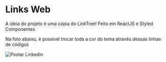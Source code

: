 # Links Web

A ideia do projeto é uma cópia do LinkTree! 
Feito em ReactJS e Styled Componentes

Na foto abaixo, é possível trocar toda a cor do tema através dessas linhas de códigos

![Postar Linkedin](https://github.com/NicolasLimaDEV/LinksWeb/assets/91435296/f15cb48a-8b90-4090-819b-4156c3b3bb3d)


